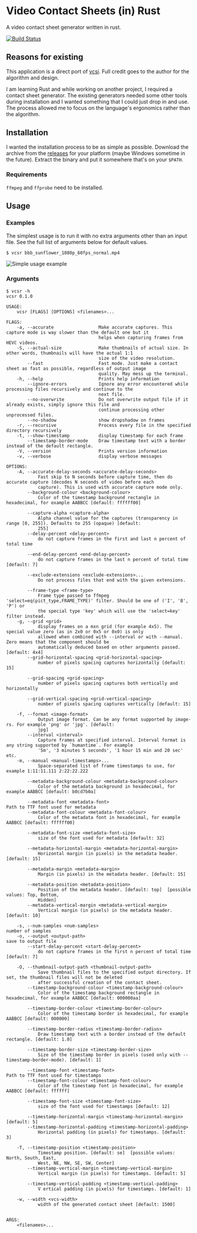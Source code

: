# Video Contact Sheets (in) Rust
A video contact sheet generator written in rust.

[![Build Status](https://travis-ci.com/FrankelJb/vcsr.svg?branch=master)](https://travis-ci.com/FrankelJb/vcsr)

## Reasons for existing
This application is a direct port of [vcsi](https://github.com/amietn/vcsi). Full credit goes to the author for the algorithm and design.

I am learning Rust and while working on another project, I required a contact sheet generator. The existing generators needed some other tools during installation and I wanted something that I could just drop in and use. The process allowed me to focus on the language's ergonomics rather than the algorithm.

## Installation
I wanted the installation process to be as simple as possible. Download the archive from the [releases](https://github.com/FrankelJb/vcsr/releases) for your platform (maybe Windows sometime in the future). Extract the binary and put it somewhere that's on your `$PATH`.

### Requirements
`ffmpeg` and `ffprobe` need to be installed.

## Usage
### Examples
The simplest usage is to run it with no extra arguments other than an input file. See the full list of arguments below for default values.
```
$ vcsr bbb_sunflower_1080p_60fps_normal.mp4
```
![Simple usage example](https://raw.githubusercontent.com/FrankelJb/vcsr/a9f8c61c37505efd043b7b43e3aff4b723e23b51/bbb_sunflower_1080p_60fps_normal.mp4.jpg)

### Arguments
```
$ vcsr -h
vcsr 0.1.0

USAGE:
    vcsr [FLAGS] [OPTIONS] <filenames>...

FLAGS:
    -a, --accurate                 Make accurate captures. This capture mode is way slower than the default one but it
                                   helps when capturing frames from HEVC videos.
    -S, --actual-size              Make thumbnails of actual size. In other words, thumbnails will have the actual 1:1
                                   size of the video resolution.
        --fast                     Fast mode. Just make a contact sheet as fast as possible, regardless of output image
                                   quality. May mess up the terminal.
    -h, --help                     Prints help information
        --ignore-errors            Ignore any error encountered while processing files recursively and continue to the
                                   next file.
        --no-overwrite             Do not overwrite output file if it already exists, simply ignore this file and
                                   continue processing other unprocessed files.
        --no-shadow                show dropshadow on frames
    -r, --recursive                Process every file in the specified directory recursively
    -t, --show-timestamp           display timestamp for each frame
        --timestamp-border-mode    Draw timestamp text with a border instead of the default rectangle.
    -V, --version                  Prints version information
    -v, --verbose                  display verbose messages

OPTIONS:
    -A, --accurate-delay-seconds <accurate-delay-seconds>
            Fast skip to N seconds before capture time, then do accurate capture (decodes N seconds of video before each
            capture). This is used with accurate capture mode only.
        --background-colour <background-colour>
            Color of the timestamp background rectangle in hexadecimal, for example AABBCC [default: ffffff00]

        --capture-alpha <capture-alpha>
            Alpha channel value for the captures (transparency in range [0, 255]). Defaults to 255 (opaque) [default:
            255]
        --delay-percent <delay-percent>
            do not capture frames in the first and last n percent of total time

        --end-delay-percent <end-delay-percent>
            do not capture frames in the last n percent of total time [default: 7]

        --exclude-extensions <exclude-extensions>...
            Do not process files that end with the given extensions.

        --frame-type <frame-type>
            Frame type passed to ffmpeg 'select=eq(pict_type,FRAME_TYPE)' filter. Should be one of ('I', 'B', 'P') or
            the special type 'key' which will use the 'select=key' filter instead.
    -g, --grid <grid>
            display frames on a mxn grid (for example 4x5). The special value zero (as in 2x0 or 0x5 or 0x0) is only
            allowed when combined with --interval or with --manual. Zero means that the component should be
            automatically deduced based on other arguments passed. [default: 4x4]
        --grid-horizontal-spacing <grid-horizontal-spacing>
            number of pixels spacing captures horizontally [default: 15]

        --grid-spacing <grid-spacing>
            number of pixels spacing captures both vertically and horizontally

        --grid-vertical-spacing <grid-vertical-spacing>
            number of pixels spacing captures vertically [default: 15]

    -f, --format <image-format>
            Output image format. Can be any format supported by image-rs. For example 'png' or 'jpg'. [default:
            jpg]
        --interval <interval>
            Capture frames at specified interval. Interval format is any string supported by `humantime`. For example
            '5m', '3 minutes 5 seconds', '1 hour 15 min and 20 sec' etc.
    -m, --manual <manual-timestamps>...
            Space-separated list of frame timestamps to use, for example 1:11:11.111 2:22:22.222

        --metadata-background-colour <metadata-background-colour>
            Color of the metadata background in hexadecimal, for example AABBCC [default: b0cd7b0a]

        --metadata-font <metadata-font>                                  Path to TTF font used for metadata
        --metadata-font-colour <metadata-font-colour>
            Color of the metadata font in hexadecimal, for example AABBCC [default: ffffff00]

        --metadata-font-size <metadata-font-size>
            size of the font used for metadata [default: 32]

        --metadata-horizontal-margin <metadata-horizontal-margin>
            Horizontal margin (in pixels) in the metadata header. [default: 15]

        --metadata-margin <metadata-margin>
            Margin (in pixels) in the metadata header. [default: 15]

        --metadata-position <metadata-position>
            Position of the metadata header. [default: top]  [possible values: Top, Bottom,
            Hidden]
        --metadata-vertical-margin <metadata-vertical-margin>
            Vertical margin (in pixels) in the metadata header. [default: 10]

    -s, --num-samples <num-samples>                                      number of samples
    -o, --output <output-path>                                           save to output file
        --start-delay-percent <start-delay-percent>
            do not capture frames in the first n percent of total time [default: 7]

    -O, --thumbnail-output-path <thumbnail-output-path>
            Save thumbnail files to the specified output directory. If set, the thumbnail files will not be deleted
            after successful creation of the contact sheet.
        --timestamp-background-colour <timestamp-background-colour>
            Color of the timestamp background rectangle in hexadecimal, for example AABBCC [default: 000000aa]

        --timestamp-border-colour <timestamp-border-colour>
            Color of the timestamp border in hexadecimal, for example AABBCC [default: 000000]

        --timestamp-border-radius <timestamp-border-radius>
            Draw timestamp text with a border instead of the default rectangle. [default: 1.0]

        --timestamp-border-size <timestamp-border-size>
            Size of the timestamp border in pixels (used only with --timestamp-border-mode). [default: 1]

        --timestamp-font <timestamp-font>                                Path to TTF font used for timestamps
        --timestamp-font-colour <timestamp-font-colour>
            Color of the timestamp font in hexadecimal, for example AABBCC [default: ffffff]

        --timestamp-font-size <timestamp-font-size>
            size of the font used for timestamps [default: 12]

        --timestamp-horizontal-margin <timestamp-horizontal-margin>       [default: 5]
        --timestamp-horizontal-padding <timestamp-horizontal-padding>
            Horizontal padding (in pixels) for timestamps. [default: 3]

    -T, --timestamp-position <timestamp-position>
            Timestamp position. [default: se]  [possible values: North, South, East,
            West, NE, NW, SE, SW, Center]
        --timestamp-vertical-margin <timestamp-vertical-margin>
            Vertical margin (in pixels) for timestamps. [default: 5]

        --timestamp-vertical-padding <timestamp-vertical-padding>
            V ertical padding (in pixels) for timestamps. [default: 1]

    -w, --width <vcs-width>
            width of the generated contact sheet [default: 1500]


ARGS:
    <filenames>...
```